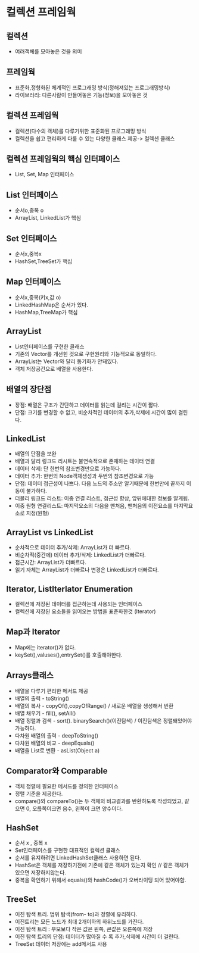 # 컬렉션 프레임웍
## 컬렉션  
- 여러객체를 모아놓은 것을 의미  

## 프레임웍  
- 표준화,정형화된 체계적인 프로그래밍 방식(정해져있는 프로그래밍방식)  
- 라이브러리: 다른사람이 만들어놓은 기능(정보)을 모아놓은 것  

## 컬렉션 프레임웍  
- 컬렉션(다수의 객체)를 다루기위한 표준화된 프로그래밍 방식  
- 컬렉션을 쉽고 편리하게 다룰 수 있는 다양한 클래스 제공-> 컬렉션 클래스  

## 컬렉션 프레임웍의 핵심 인터페이스  
- List, Set, Map 인터페이스  


## List 인터페이스  
- 순서o,중복 o  
- ArrayList, LinkedList가 핵심  

## Set 인터페이스
- 순서x,중복x  
- HashSet,TreeSet가 핵심  

## Map 인터페이스  
- 순서x,중복(키x,값 o)  
- LinkedHashMap은 순서가 있다.  
- HashMap,TreeMap가 핵심  

## ArrayList  
- List인터페이스를 구현한 클래스  
- 기존의 Vector를 개선힌 것으로 구현원리와 기능적으로 동일하다.  
- ArrayList는 Vector와 달리 동기화가 안돼있다.  
- 객체 저장공간으로 배열을 사용한다.  

## 배열의 장단점 
- 장점: 배열은 구조가 간단하고 데이터를 읽는데 걸리는 시간이 짧다.  
- 단점: 크기를 변경할 수 없고, 비순차적인 데이터의 추가,삭제에 시간이 많이 걸린다.  

## LinkedList 
- 배열의 단점을 보완  
- 배열과 달리 링크드 리시트는 불연속적으로 존재하는 데이터 연결  
- 데이터 삭제: 단 한번의 참조변경만으로 가능하다.  
- 데이터 추가: 한번의 Node객체생성과 두번의 참조변경으로 가능  
- 단점: 데이터 접근성이 나쁘다. 다음 노드의 주소만 알기때문에 한번만에 끝까지 이동이 불가하다.  
- 더블리 링크드 리스트: 이중 연결 리스트, 접근성 향상, 앞뒤에대한 정보를 알게됨.  
- 이중 원형 연결리스트: 마지막요소의 다음을 맨처음, 맨처음의 이전요소를 마지막요소로 지정(원형)  

## ArrayList vs LinkedList 
- 순차적으로 데이터 추가/삭제: ArrayList가 더 빠르다.  
- 비순차적(중간에) 데이터 추가/삭제: LinkedList가 더빠르다.  
- 접근시간: ArrayList가 더빠르다.  
- 읽기 자체는 ArrayList가 더빠르나 변경은 LinkedList가 더빠르다.  

 ## Iterator, ListIterlator Enumeration  
 - 컬렉션에 저장된 데이터를 접근하는데 사용되는 인터페이스  
 - 컬렉션에 저장된 요소들을 읽어오는 방법을 표준화한것 (Iterator)  
 
 ## Map과 Iterator  
 - Map에는 iterator()가 없다.  
 - keySet(),valuses(),entrySet()를 호출해야한다.  

 ## Arrays클래스
 - 배열을 다루기 편리한 메서드 제공  
 - 배열의 출력 - toString()  
 - 배열의 복사 - copyOf(),copyOfRange()  / 새로운 배열을 생성해서 반환  
 - 배열 채우기 - fill(), setAll() 
 - 배열 정렬과 검색 - sort(). binarySearch()(이진탐색)  / 이진탐색은 정렬돼있어야 가능하다.  
 - 다차원 배열의 출력 - deepToString()  
 - 다차원 배열의 비교 - deepEquals()  
 - 배열을 List로 변환 - asList(Object a)  
 
 ##  Comparator와 Comparable  
 - 객체 정렬에 필요한 메서드를 정의한 인터페이스  
 - 정렬 기준을 제공한다.  
 - compare()와 compareTo()는 두 객체의 비교결과를 반환하도록 작성되었고, 같으면 0, 오륹쪽이크면 음수, 왼쪽이 크면 양수이다.  
 
 ## HashSet 
 - 순서 x , 중복 x  
 - Set인터페이스를 구현한 대표적인 컬렉션 클래스  
 - 순서를 유지하려면 LinkedHashSet클래스 사용하면 된다.  
 - HashSet은 객체를 저장하기전에 기존에 같은 객체가 있는지 확인 // 같은 객체가 있으면 저장하지않는다.  
 - 중복을 확인하기 위해서 equals()와 hashCode()가 오버라이딩 되어 있어야함.  
 
 ##  TreeSet  
 - 이진 탐색 트리. 범위 탐색(from- to)과 정렬에 유리하다.  
 - 이진트리는 모든 노드가 최대 2개이하의 하위노드를 가진다.  
 - 이진 탐색 트리 : 부모보다 작은 값은 왼쪽, 큰값은 오른쪽에 저장  
 - 이진 탐색 트리의 단점: 데이터가 많아질 수 록 추가,삭제에 시간이 더 걸린다.  
 - TreeSet 데이터 저장에는 add메서드 사용  
 












